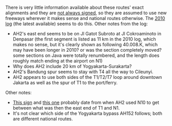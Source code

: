 There is very little information available about these routes' exact alignments and they are [not always signed](https://www.google.com/maps/@-7.7024813,113.9213964,3a,15y,81.31h,111.93t/data=!3m7!1e1!3m5!1s2Xl8cRXLq21R4IOR92jc4A!2e0!6shttps:%2F%2Fstreetviewpixels-pa.googleapis.com%2Fv1%2Fthumbnail%3Fcb_client%3Dmaps_sv.tactile%26w%3D900%26h%3D600%26pitch%3D-21.93291278637983%26panoid%3D2Xl8cRXLq21R4IOR92jc4A%26yaw%3D81.31142493895395!7i16384!8i8192?entry=ttu&g_ep=EgoyMDI1MDEyOS4xIKXMDSoASAFQAw%3D%3D), so they are assumed to use new freeways wherever it makes sense and national routes otherwise. The [2010 log](https://www.unescap.org/our-work/transport/asian-highway/database) (the latest available) seems to do this. Other notes from the log:
* AH2's east end seems to be on Jl Gatot Subroto at Jl Cokroaminoto in Denpasar (the first segment is listed as 11 km in the 2010 log, which makes no sense, but it's clearly shown as following 40.008.K, which may have been longer in 2010? or was the section completely moved? some sections on Java were totally renumbered, and the length does roughly match ending at the airport on N1)
* Why does AH2 include 20 km of Yogyakarta-Surakarta?
* AH2's Bandung spur seems to stay with T4 all the way to Cileunyi.
* AH2 appears to use both sides of the T1/T2/T7 loop around downtown Jakarta as well as the spur of T1 to the port/ferry.

Other notes:
* [This sign](https://www.google.com/maps/@-6.4262616,107.480368,3a,42.4y,293.4h,104.73t/data=!3m7!1e1!3m5!1siU7RVBw6krQIEjSN7uXwRA!2e0!6shttps:%2F%2Fstreetviewpixels-pa.googleapis.com%2Fv1%2Fthumbnail%3Fcb_client%3Dmaps_sv.tactile%26w%3D900%26h%3D600%26pitch%3D-14.726921872338991%26panoid%3DiU7RVBw6krQIEjSN7uXwRA%26yaw%3D293.3962794305108!7i16384!8i8192?entry=ttu&g_ep=EgoyMDI1MDIwMy4wIKXMDSoASAFQAw%3D%3D) and [this one](https://www.google.com/maps/@-6.4236104,107.4797206,3a,23.2y,198.76h,122.63t/data=!3m7!1e1!3m5!1sbm_HRYnqkZbOIV0Wpiolhw!2e0!6shttps:%2F%2Fstreetviewpixels-pa.googleapis.com%2Fv1%2Fthumbnail%3Fcb_client%3Dmaps_sv.tactile%26w%3D900%26h%3D600%26pitch%3D-32.63221453774024%26panoid%3Dbm_HRYnqkZbOIV0Wpiolhw%26yaw%3D198.7554719096179!7i16384!8i8192?entry=ttu&g_ep=EgoyMDI1MDIwMy4wIKXMDSoASAFQAw%3D%3D) probably date from when AH2 used N10 to get between what was then the east end of T1 and N1.
* It's not clear which side of the Yogyakarta bypass AH152 follows; both are different national routes.
